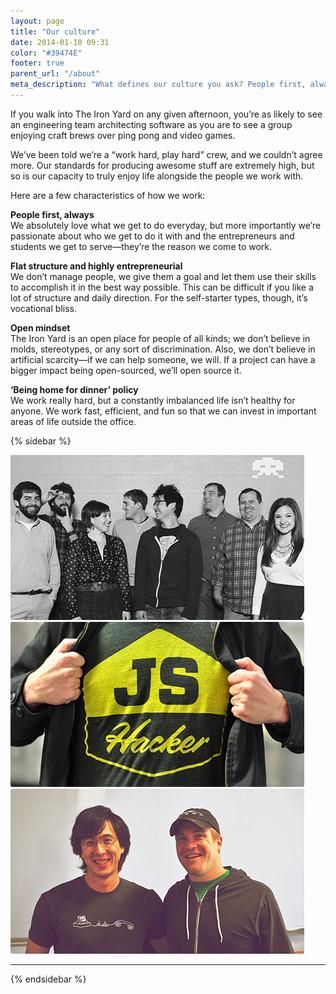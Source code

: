 ```yaml
---
layout: page
title: "Our culture"
date: 2014-01-10 09:31
color: "#39474E"
footer: true
parent_url: "/about"
meta_description: "What defines our culture you ask? People first, always. Flat structure and highly entrepreneurial. Open mindset, and our 'Being home for dinner' policy."
---
```


If you walk into The Iron Yard on any given afternoon, you’re as likely to see an engineering team architecting software as you are to see a group enjoying craft brews over ping pong and video games.

We’ve been told we’re a “work hard, play hard” crew, and we couldn’t agree more. Our standards for producing awesome stuff are extremely high, but so is our capacity to truly enjoy life alongside the people we work with.

Here are a few characteristics of how we work:

**People first, always**  
We absolutely love what we get to do everyday, but more importantly we’re passionate about who we get to do it with and the entrepreneurs and students we get to serve—they’re the reason we come to work.

**Flat structure and highly entrepreneurial**  
We don’t manage people, we give them a goal and let them use their skills to accomplish it in the best way possible. This can be difficult if you like a lot of structure and daily direction. For the self-starter types, though, it’s vocational bliss.

**Open mindset**  
The Iron Yard is an open place for people of all kinds; we don’t believe in molds, stereotypes, or any sort of discrimination. Also, we don’t believe in artificial scarcity—if we can help someone, we will. If a project can have a bigger impact being open-sourced, we’ll open source it.

**‘Being home for dinner’ policy**   
We work really hard, but a constantly imbalanced life isn’t healthy for anyone. We work fast, efficient, and fun so that we can invest in important areas of life outside the office.

{% sidebar %}

<img src="/images/about/culture/culture-sidebar-team.jpg" style="border-radius: 3px;">

<img src="/images/about/culture/culture-sidebar-hacker.jpg" style="border-radius: 3px;">

<img src="/images/about/culture/culture-sidebar-friends.jpg" style="border-radius: 3px;">

---

{% endsidebar %}
